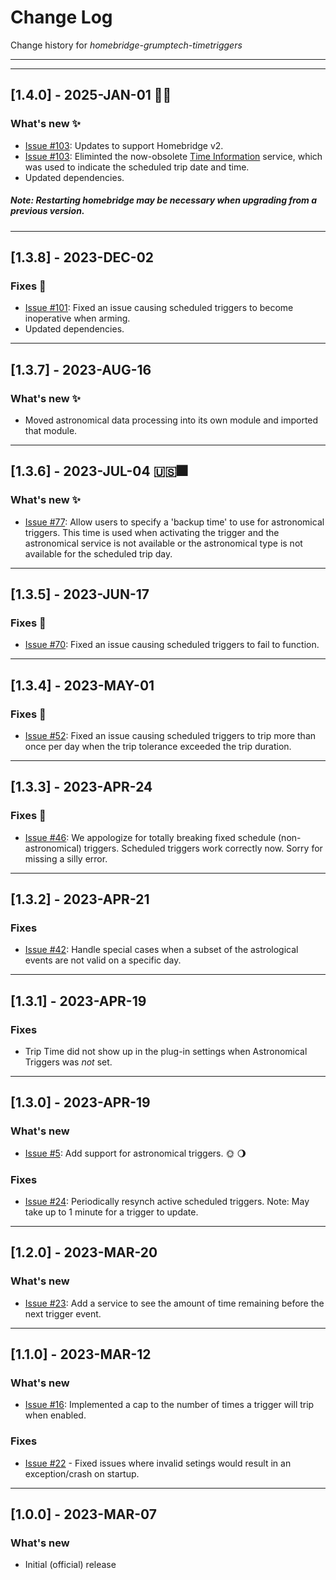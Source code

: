 # Change Log
Change history for _homebridge-grumptech-timetriggers_

---
---

## [1.4.0] - 2025-JAN-01 🥳🍾
### What's new ✨
- [Issue #103](https://github.com/pricemi115/homebridge-grumptech-timetriggers/issues/103): Updates to support Homebridge v2.
- [Issue #103](https://github.com/pricemi115/homebridge-grumptech-timetriggers/issues/103): Eliminted the now-obsolete [Time Information](https://developers.homebridge.io/#/service/TimeInformation) service, which was used to indicate the scheduled trip date and time.
- Updated dependencies.
##### **Note: Restarting homebridge may be necessary when upgrading from a previous version.**
---
## [1.3.8] - 2023-DEC-02
### Fixes 🐛
- [Issue #101](https://github.com/pricemi115/homebridge-grumptech-timetriggers/issues/101): Fixed an issue causing scheduled triggers to become inoperative when arming.
- Updated dependencies.
---
## [1.3.7] - 2023-AUG-16
### What's new ✨
- Moved astronomical data processing into its own module and imported that module.
---
## [1.3.6] - 2023-JUL-04 🇺🇸🎆
### What's new ✨
- [Issue #77](https://github.com/pricemi115/homebridge-grumptech-timetriggers/issues/77): Allow users to specify a 'backup time' to use for astronomical triggers. This time is used when activating the trigger and the astronomical service is not available or the astronomical type is not available for the scheduled trip day.
---
## [1.3.5] - 2023-JUN-17
### Fixes 🐛
- [Issue #70](https://github.com/pricemi115/homebridge-grumptech-timetriggers/issues/70): Fixed an issue causing scheduled triggers to fail to function.
---
## [1.3.4] - 2023-MAY-01
### Fixes 🐛
- [Issue #52](https://github.com/pricemi115/homebridge-grumptech-timetriggers/issues/52): Fixed an issue causing scheduled triggers to trip more than once per day when the trip tolerance exceeded the trip duration.
---
## [1.3.3] - 2023-APR-24
### Fixes 🐛
- [Issue #46](https://github.com/pricemi115/homebridge-grumptech-timetriggers/issues/46): We appologize for totally breaking fixed schedule (non-astronomical) triggers. Scheduled triggers work correctly now. Sorry for missing a silly error.
---

## [1.3.2] - 2023-APR-21
### Fixes
- [Issue #42](https://github.com/pricemi115/homebridge-grumptech-timetriggers/issues/42): Handle special cases when a subset of the astrological events are not valid on a specific day.

---
## [1.3.1] - 2023-APR-19
### Fixes
- Trip Time did not show up in the plug-in settings when Astronomical Triggers was _not_ set.

---
## [1.3.0] - 2023-APR-19
### What's new
- [Issue #5](https://github.com/pricemi115/homebridge-grumptech-timetriggers/issues/5): Add support for astronomical triggers. 🌞 🌖

### Fixes
- [Issue #24](https://github.com/pricemi115/homebridge-grumptech-timetriggers/issues/24): Periodically resynch active scheduled triggers. Note: May take up to 1 minute for a trigger to update.

---
## [1.2.0] - 2023-MAR-20
### What's new
- [Issue #23](https://github.com/pricemi115/homebridge-grumptech-timetriggers/issues/23): Add a service to see the amount of time remaining before the next trigger event.

---
## [1.1.0] - 2023-MAR-12
### What's new
- [Issue #16](https://github.com/pricemi115/homebridge-grumptech-timetriggers/issues/16): Implemented a cap to the number of times a trigger will trip when enabled.

### Fixes
- [Issue #22](https://github.com/pricemi115/homebridge-grumptech-timetriggers/issues/22) - Fixed issues where invalid setings would result in an exception/crash on startup.

---
## [1.0.0] - 2023-MAR-07
### What's new
- Initial (official) release
